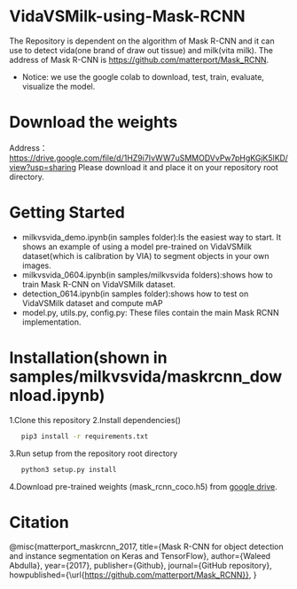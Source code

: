 
# VidaVSMilk-using-Mask-RCNN
The Repository is dependent on the algorithm of Mask R-CNN and it can use to detect vida(one brand of draw out tissue) and milk(vita milk). The address of Mask R-CNN  is https://github.com/matterport/Mask_RCNN. 
* Notice: we use the google colab to download, test, train, evaluate, visualize the model.  

# Download the weights 
Address：https://drive.google.com/file/d/1HZ9i7IvWW7uSMMODVvPw7pHgKGjK5lKD/view?usp=sharing
Please download it and place it on your repository root directory.

# Getting Started
* milkvsvida_demo.ipynb(in samples folder):Is the easiest way to start. It shows an example of using a model pre-trained on VidaVSMilk dataset(which is calibration by VIA) to segment objects in your own images.
* milkvsvida_0604.ipynb(in samples/milkvsvida folders):shows how to train Mask R-CNN on VidaVSMilk dataset. 
* detection_0614.ipynb(in samples folder):shows how to test on VidaVSMilk dataset and compute mAP
* model.py, utils.py, config.py: These files contain the main Mask RCNN implementation.

# Installation(shown in samples/milkvsvida/maskrcnn_download.ipynb)
1.Clone this repository
2.Install dependencies()
```bash
   pip3 install -r requirements.txt
   ```
3.Run setup from the repository root directory
```bash
   python3 setup.py install
   ```
4.Download pre-trained weights (mask_rcnn_coco.h5) from [google drive](https://drive.google.com/file/d/1HZ9i7IvWW7uSMMODVvPw7pHgKGjK5lKD/view?usp=sharing).

# Citation
@misc{matterport_maskrcnn_2017,
  title={Mask R-CNN for object detection and instance segmentation on Keras and TensorFlow},
  author={Waleed Abdulla},
  year={2017},
  publisher={Github},
  journal={GitHub repository},
  howpublished={\url{https://github.com/matterport/Mask_RCNN}},
}
